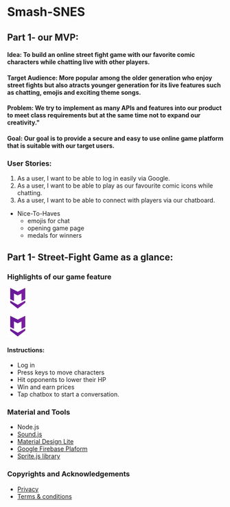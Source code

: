 # Smash-SNES


## Part 1- our MVP:



#### Idea: To build an online street fight game with our favorite comic characters while chatting live with other players.

#### Target Audience: More popular among the older generation who enjoy street fights but also atracts younger generation for its live features such as chatting, emojis and exciting theme songs.

#### Problem: We try to implement as many APIs and features into our product to meet class requirements but at the same time not to expand our creativity."

#### Goal: Our goal is to provide a secure and easy to use online game platform that is suitable with our target users.

### User Stories:

  1. As a user, I want to be able to log in easily via Google.
  2. As a user, I want to be able to play as our favourite comic icons while chatting.
  3. As a user, I want to be able to connect with players via our chatboard. 

- Nice-To-Haves
  * emojis for chat
  * opening game page
  * medals for winners
  
 ## Part 1- Street-Fight Game as a glance:

 ### Highlights of our game feature
 ![Authentication](https://github.com/adam-p/markdown-here/raw/master/src/common/images/icon48.png "Sign-in via Google Account")

 ![Live Chat](https://github.com/adam-p/markdown-here/raw/master/src/common/images/icon48.png "Chat with your opponent")

  
  #### Instructions:
  * Log in
  * Press keys to move characters
  * Hit opponents to lower their HP
  * Win and earn prices
  * Tap chatbox to start a conversation.
  
  
 ### Material and Tools
  * Node.js
  * [Sound.js](https://www.createjs.com/soundjs)
  * [Material Design Lite](https://github.com/google/material-design-lite)
  * [Google Firebase Plaform](https://firebase.google.com)
  * [Sprite.js library](https://spritejs.readthedocs.io/en/latest/)
 
  ### Copyrights and Acknowledgements
   * [Privacy](https://termsfeed.com/privacy-policy/6cf81f38974eab1bf5dc46b1e06725e6)
  * [Terms & conditions](https://termsfeed.com/terms-conditions/0014ae28a1cef6301fb4b9fb42109b40)
  
  
  
  
 

